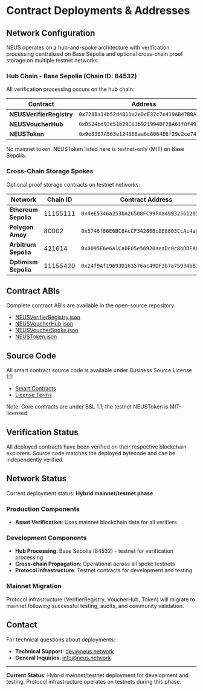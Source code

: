 # Contract Deployments & Addresses

## Network Configuration

NEUS operates on a hub-and-spoke architecture with verification processing centralized on Base Sepolia and optional cross-chain proof storage on multiple testnet networks.

### Hub Chain - Base Sepolia (Chain ID: 84532)

All verification processing occurs on the hub chain:

| Contract | Address | Explorer |
|----------|---------|----------|
| **NEUSVerifierRegistry** | `0x728Ba14b52d4811e2eDcE37c7e419AB47B0A17Df` | [BaseScan](https://sepolia.basescan.org/address/0x728Ba14b52d4811e2eDcE37c7e419AB47B0A17Df) |
| **NEUSVoucherHub** | `0xD524bd93e51b29C63b921994BF2BA61f8f49FB6C` | [BaseScan](https://sepolia.basescan.org/address/0xD524bd93e51b29C63b921994BF2BA61f8f49FB6C) |
| **NEUSToken** | `0x9e8387A563e124868aa6c6064E6f29c2ce745935` | [BaseScan](https://sepolia.basescan.org/address/0x9e8387A563e124868aa6c6064E6f29c2ce745935) |

No mainnet token. NEUSToken listed here is testnet-only (MIT) on Base Sepolia.

### Cross-Chain Storage Spokes

Optional proof storage contracts on testnet networks:

| Network | Chain ID | Contract Address | Explorer |
|---------|----------|------------------|----------|
| **Ethereum Sepolia** | 11155111 | `0x4eE5346a253bA26508FC99FAa49932561205359C` | [Etherscan](https://sepolia.etherscan.io/address/0x4eE5346a253bA26508FC99FAa49932561205359C) |
| **Polygon Amoy** | 80002 | `0x5746f86E6BC6AcCF34286Bc8E8803CcAc4a0306d` | [OKLink](https://www.oklink.com/amoy/address/0x5746f86E6BC6AcCF34286Bc8E8803CcAc4a0306d) |
| **Arbitrum Sepolia** | 421614 | `0x0095E6e6A1CA0E05e56920aeaDc0c8bDDEADcdC1` | [Arbiscan](https://sepolia.arbiscan.io/address/0x0095E6e6A1CA0E05e56920aeaDc0c8bDDEADcdC1) |
| **Optimism Sepolia** | 11155420 | `0x24f9Af19693D163576ac49DF3b7a75934bB3B1b4` | [Etherscan](https://sepolia-optimism.etherscan.io/address/0x24f9Af19693D163576ac49DF3b7a75934bB3B1b4) |

## Contract ABIs

Complete contract ABIs are available in the open-source repository:

- [NEUSVerifierRegistry.json](../abis/NEUSVerifierRegistry.json)
- [NEUSVoucherHub.json](../abis/NEUSVoucherHub.json)
- [NEUSVoucherSpoke.json](../abis/NEUSVoucherSpoke.json)
- [NEUSToken.json](../abis/NEUSToken.json)

## Source Code

All smart contract source code is available under Business Source License 1.1:

- [Smart Contracts](../contracts/)
- [License Terms](../contracts/LICENSE)

Note: Core contracts are under BSL 1.1; the testnet NEUSToken is MIT-licensed.

## Verification Status

All deployed contracts have been verified on their respective blockchain explorers. Source code matches the deployed bytecode and can be independently verified.

## Network Status

Current deployment status: **Hybrid mainnet/testnet phase**

### Production Components
- **Asset Verification**: Uses mainnet blockchain data for all verifiers

### Development Components  
- **Hub Processing**: Base Sepolia (84532) - testnet for verification processing
- **Cross-chain Propagation**: Operational across all spoke testnets
- **Protocol Infrastructure**: Testnet contracts for development and testing

### Mainnet Migration
Protocol infrastructure (VerifierRegistry, VoucherHub, Token) will migrate to mainnet following successful testing, audits, and community validation.

## Contact

For technical questions about deployments:
- **Technical Support**: dev@neus.network
- **General Inquiries**: info@neus.network

---

**Current Status**: Hybrid mainnet/testnet deployment for development and testing. Protocol infrastructure operates on testnets during this phase.
